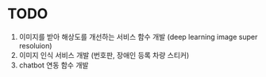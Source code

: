 # TODO <br>
1. 이미지를 받아 해상도를 개선하는 서비스 함수 개발 (deep learning image super resoluion) <br>
2. 이미지 인식 서비스 개발 (번호판, 장애인 등록 차량 스티커) <br>
3. chatbot 연동 함수 개발
